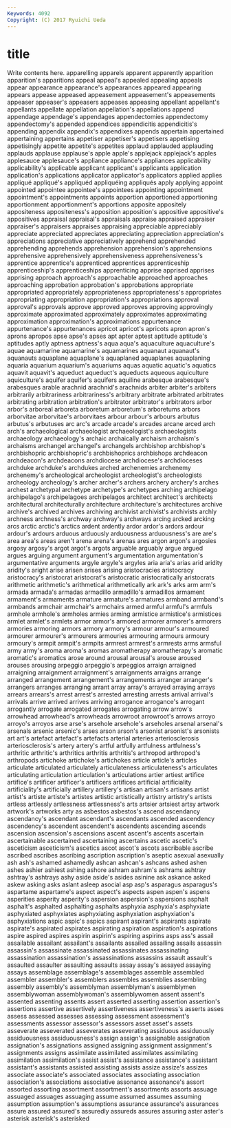 ```yaml
---
Keywords: 4092 
Copyright: (C) 2017 Ryuichi Ueda
---
```


# title

Write contents here.
apparelling apparels apparent apparently apparition apparition's apparitions appeal appeal's
appealed appealing appeals appear appearance appearance's appearances appeared appearing appears
appease appeased appeasement appeasement's appeasements appeaser appeaser's appeasers appeases appeasing
appellant appellant's appellants appellate appellation appellation's appellations append appendage appendage's
appendages appendectomies appendectomy appendectomy's appended appendices appendicitis appendicitis's appending appendix
appendix's appendixes appends appertain appertained appertaining appertains appetiser appetiser's appetisers
appetising appetisingly appetite appetite's appetites applaud applauded applauding applauds applause
applause's apple apple's applejack applejack's apples applesauce applesauce's appliance appliance's
appliances applicability applicability's applicable applicant applicant's applicants application application's applications
applicator applicator's applicators applied applies appliqué appliqué's appliquéd appliquéing appliqués
apply applying appoint appointed appointee appointee's appointees appointing appointment appointment's
appointments appoints apportion apportioned apportioning apportionment apportionment's apportions apposite appositely
appositeness appositeness's apposition apposition's appositive appositive's appositives appraisal appraisal's appraisals
appraise appraised appraiser appraiser's appraisers appraises appraising appreciable appreciably appreciate
appreciated appreciates appreciating appreciation appreciation's appreciations appreciative appreciatively apprehend apprehended
apprehending apprehends apprehension apprehension's apprehensions apprehensive apprehensively apprehensiveness apprehensiveness's apprentice
apprentice's apprenticed apprentices apprenticeship apprenticeship's apprenticeships apprenticing apprise apprised apprises
apprising approach approach's approachable approached approaches approaching approbation approbation's approbations
appropriate appropriated appropriately appropriateness appropriateness's appropriates appropriating appropriation appropriation's appropriations
approval approval's approvals approve approved approves approving approvingly approximate approximated
approximately approximates approximating approximation approximation's approximations appurtenance appurtenance's appurtenances apricot
apricot's apricots apron apron's aprons apropos apse apse's apses apt
apter aptest aptitude aptitude's aptitudes aptly aptness aptness's aqua aqua's
aquaculture aquaculture's aquae aquamarine aquamarine's aquamarines aquanaut aquanaut's aquanauts aquaplane
aquaplane's aquaplaned aquaplanes aquaplaning aquaria aquarium aquarium's aquariums aquas aquatic
aquatic's aquatics aquavit aquavit's aqueduct aqueduct's aqueducts aqueous aquiculture aquiculture's
aquifer aquifer's aquifers aquiline arabesque arabesque's arabesques arable arachnid arachnid's
arachnids arbiter arbiter's arbiters arbitrarily arbitrariness arbitrariness's arbitrary arbitrate arbitrated
arbitrates arbitrating arbitration arbitration's arbitrator arbitrator's arbitrators arbor arbor's arboreal
arboreta arboretum arboretum's arboretums arbors arborvitae arborvitae's arborvitaes arbour arbour's
arbours arbutus arbutus's arbutuses arc arc's arcade arcade's arcades arcane
arced arch arch's archaeological archaeologist archaeologist's archaeologists archaeology archaeology's archaic
archaically archaism archaism's archaisms archangel archangel's archangels archbishop archbishop's archbishopric
archbishopric's archbishoprics archbishops archdeacon archdeacon's archdeacons archdiocese archdiocese's archdioceses archduke
archduke's archdukes arched archenemies archenemy archenemy's archeological archeologist archeologist's archeologists
archeology archeology's archer archer's archers archery archery's arches archest archetypal
archetype archetype's archetypes arching archipelago archipelago's archipelagoes archipelagos architect architect's
architects architectural architecturally architecture architecture's architectures archive archive's archived archives
archiving archivist archivist's archivists archly archness archness's archway archway's archways
arcing arcked arcking arcs arctic arctic's arctics ardent ardently ardor
ardor's ardors ardour ardour's ardours arduous arduously arduousness arduousness's are
are's area area's areas aren't arena arena's arenas ares argon
argon's argosies argosy argosy's argot argot's argots arguable arguably argue
argued argues arguing argument argument's argumentation argumentation's argumentative arguments argyle
argyle's argyles aria aria's arias arid aridity aridity's aright arise
arisen arises arising aristocracies aristocracy aristocracy's aristocrat aristocrat's aristocratic aristocratically
aristocrats arithmetic arithmetic's arithmetical arithmetically ark ark's arks arm arm's
armada armada's armadas armadillo armadillo's armadillos armament armament's armaments armature
armature's armatures armband armband's armbands armchair armchair's armchairs armed armful
armful's armfuls armhole armhole's armholes armies arming armistice armistice's armistices
armlet armlet's armlets armor armor's armored armorer armorer's armorers armories
armoring armors armory armory's armour armour's armoured armourer armourer's armourers
armouries armouring armours armoury armoury's armpit armpit's armpits armrest armrest's
armrests arms armsful army army's aroma aroma's aromas aromatherapy aromatherapy's
aromatic aromatic's aromatics arose around arousal arousal's arouse aroused arouses
arousing arpeggio arpeggio's arpeggios arraign arraigned arraigning arraignment arraignment's arraignments
arraigns arrange arranged arrangement arrangement's arrangements arranger arranger's arrangers arranges
arranging arrant array array's arrayed arraying arrays arrears arrears's arrest
arrest's arrested arresting arrests arrival arrival's arrivals arrive arrived arrives
arriving arrogance arrogance's arrogant arrogantly arrogate arrogated arrogates arrogating arrow
arrow's arrowhead arrowhead's arrowheads arrowroot arrowroot's arrows arroyo arroyo's arroyos
arse arse's arsehole arsehole's arseholes arsenal arsenal's arsenals arsenic arsenic's
arses arson arson's arsonist arsonist's arsonists art art's artefact artefact's
artefacts arterial arteries arteriosclerosis arteriosclerosis's artery artery's artful artfully artfulness
artfulness's arthritic arthritic's arthritics arthritis arthritis's arthropod arthropod's arthropods artichoke
artichoke's artichokes article article's articles articulate articulated articulately articulateness articulateness's
articulates articulating articulation articulation's articulations artier artiest artifice artifice's artificer
artificer's artificers artifices artificial artificiality artificiality's artificially artillery artillery's artisan
artisan's artisans artist artist's artiste artiste's artistes artistic artistically artistry
artistry's artists artless artlessly artlessness artlessness's arts artsier artsiest artsy
artwork artwork's artworks arty as asbestos asbestos's ascend ascendancy ascendancy's
ascendant ascendant's ascendants ascended ascendency ascendency's ascendent ascendent's ascendents ascending
ascends ascension ascension's ascensions ascent ascent's ascents ascertain ascertainable ascertained
ascertaining ascertains ascetic ascetic's asceticism asceticism's ascetics ascot ascot's ascots
ascribable ascribe ascribed ascribes ascribing ascription ascription's aseptic asexual asexually
ash ash's ashamed ashamedly ashcan ashcan's ashcans ashed ashen ashes
ashier ashiest ashing ashore ashram ashram's ashrams ashtray ashtray's ashtrays
ashy aside aside's asides asinine ask askance asked askew asking
asks aslant asleep asocial asp asp's asparagus asparagus's aspartame aspartame's
aspect aspect's aspects aspen aspen's aspens asperities asperity asperity's aspersion
aspersion's aspersions asphalt asphalt's asphalted asphalting asphalts asphyxia asphyxia's asphyxiate
asphyxiated asphyxiates asphyxiating asphyxiation asphyxiation's asphyxiations aspic aspic's aspics aspirant
aspirant's aspirants aspirate aspirate's aspirated aspirates aspirating aspiration aspiration's aspirations
aspire aspired aspires aspirin aspirin's aspiring aspirins asps ass's assail
assailable assailant assailant's assailants assailed assailing assails assassin assassin's assassinate
assassinated assassinates assassinating assassination assassination's assassinations assassins assault assault's assaulted
assaulter assaulting assaults assay assay's assayed assaying assays assemblage assemblage's
assemblages assemble assembled assembler assembler's assemblers assembles assemblies assembling assembly
assembly's assemblyman assemblyman's assemblymen assemblywoman assemblywoman's assemblywomen assent assent's assented
assenting assents assert asserted asserting assertion assertion's assertions assertive assertively
assertiveness assertiveness's asserts asses assess assessed assesses assessing assessment assessment's
assessments assessor assessor's assessors asset asset's assets asseverate asseverated asseverates
asseverating assiduous assiduously assiduousness assiduousness's assign assign's assignable assignation assignation's
assignations assigned assigning assignment assignment's assignments assigns assimilate assimilated assimilates
assimilating assimilation assimilation's assist assist's assistance assistance's assistant assistant's assistants
assisted assisting assists assize assize's assizes associate associate's associated associates
associating association association's associations associative assonance assonance's assort assorted assorting
assortment assortment's assortments assorts assuage assuaged assuages assuaging assume assumed
assumes assuming assumption assumption's assumptions assurance assurance's assurances assure assured
assured's assuredly assureds assures assuring aster aster's asterisk asterisk's asterisked
